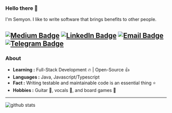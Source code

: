 ### Hello there 👋

I'm Semyon. I like to write software that brings benefits to other people.

[![Medium Badge](https://img.shields.io/badge/-Medium-white?style=flat-square&logo=Medium&logoColor=black&link=https://medium.com/@kirekov&color=black&labelColor=c4c4c4)](https://medium.com/@kirekov)
[![LinkedIn Badge](https://img.shields.io/badge/-LinkedIn-blue?style=flat-square&logo=Linkedin&logoColor=white&link=https://www.linkedin.com/in/semyon-kirekov-4570b818a/)](https://www.linkedin.com/in/semyon-kirekov-4570b818a/)
[![Email Badge](https://img.shields.io/badge/-contact@kirekov.com-c14438?style=flat-square&logo=Gmail&logoColor=white&link=mailto:contact@kirekov.com)](mailto:contact@kirekov.com)
[![Telegram Badge](https://img.shields.io/badge/-Telegram-999797?style=flat-square&logo=Telegram&logoColor=black&link=https://t.me/kirekov&color=4095E6&labelColor=dae5f0)](https://t.me/kirekov)
---------------------------------------------------------------------------------------------------------------------------------------------------------------------------------
### About

-  **Learning :** Full-Stack Development :fire: | Open-Source :thumbsup:
-  **Languages :** Java, Javascript/Typescript
-  **Fact :** Writing testable and maintainable code is an essential thing :star: 
-  **Hobbies :** Guitar :guitar:, vocals :microphone:, and board games :green_book:
---------------------------------------------------------------------------------------------------------------------------------------------------------------------------------
![github stats](https://github-readme-stats.vercel.app/api?username=SimonHarmonicMinor&show_icons=true)
